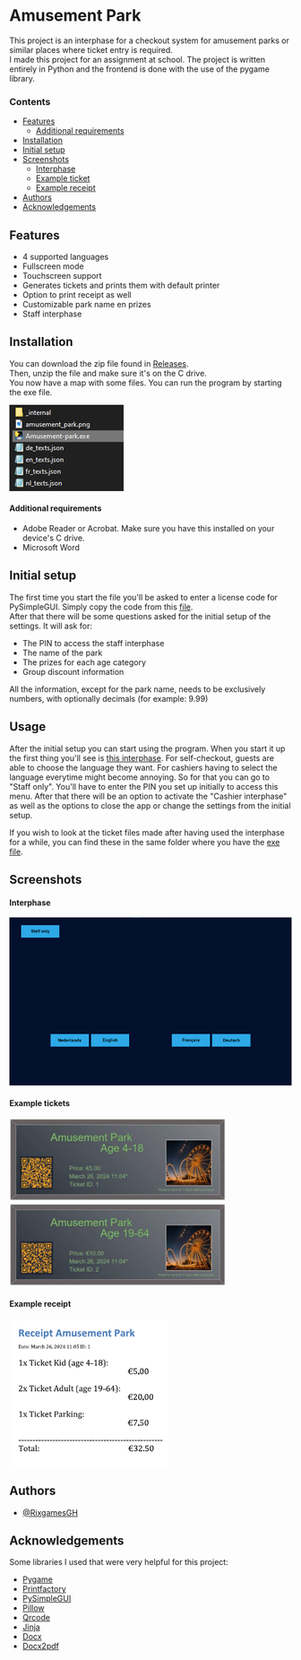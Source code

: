 
# Amusement Park

This project is an interphase for a checkout system for amusement parks or similar places where ticket entry is required. \
I made this project for an assignment at school. The project is written entirely in Python and the frontend is done with the use of the pygame library.

### Contents

- [Features](#features)
  - [Additional requirements](#additional-requirements)
- [Installation](#installation)
- [Initial setup](#initial-setup)
- [Screenshots](#screenshots)
  - [Interphase](#interphase)
  - [Example ticket](#example-tickets)
  - [Example receipt](#example-receipt)
- [Authors](#authors)
- [Acknowledgements](#acknowledgements)


## Features

- 4 supported languages
- Fullscreen mode
- Touchscreen support
- Generates tickets and prints them with default printer
- Option to print receipt as well
- Customizable park name en prizes
- Staff interphase


## Installation

You can download the zip file found in [Releases](https://github.com/RixgamesGH/Amusement-park/releases). \
Then, unzip the file and make sure it's on the C drive. \
You now have a map with some files. You can run the program by starting the exe file.

![File in question](docs/Installation.png)

#### Additional requirements
- Adobe Reader or Acrobat. Make sure you have this installed on your device's C drive.
- Microsoft Word


## Initial setup

The first time you start the file you'll be asked to enter a license code for PySimpleGUI. Simply copy the code from this [file](docs/PySimpleGUI-license).\
After that there will be some questions asked for the initial setup of the settings. It will ask for:
- The PIN to access the staff interphase
- The name of the park
- The prizes for each age category
- Group discount information

All the information, except for the park name,  needs to be exclusively numbers, with optionally decimals (for example: 9.99)

## Usage

After the initial setup you can start using the program. When you start it up the first thing you'll see is [this interphase](#interphase).
For self-checkout, guests are able to choose the language they want. For cashiers having to select the language everytime might become annoying.
So for that you can go to "Staff only". You'll have to enter the PIN you set up initially to access this menu. After that there will be an option
to activate the "Cashier interphase" as well as the options to close the app or change the settings from the initial setup.

If you wish to look at the ticket files made after having used the interphase for a while, you can find these in the same folder where you have the
[exe file](#installation).

## Screenshots

#### Interphase

<img src="docs/interphase_1.png" height="300">

#### Example tickets

<img src="docs/example_tickets.png" height="300">

#### Example receipt

<img src="docs/example_receipt.png">

## Authors

- [@RixgamesGH](https://github.com/RixgamesGH)

## Acknowledgements

Some libraries I used that were very helpful for this project:
- [Pygame](https://github.com/pygame/pygame)
- [Printfactory](https://pypi.org/project/printfactory/)
- [PySimpleGUI](https://pypi.org/project/PySimpleGUI/)
- [Pillow](https://github.com/python-pillow/Pillow)
- [Qrcode](https://github.com/lincolnloop/python-qrcode)
- [Jinja](https://github.com/pallets/jinja/)
- [Docx](https://github.com/python-openxml/python-docx)
- [Docx2pdf](https://github.com/AlJohri/docx2pdf)
